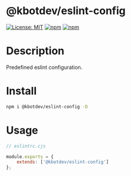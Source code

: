 # @kbotdev/eslint-config

[![License: MIT](https://img.shields.io/badge/License-MIT-green.svg)](https://github.com/KBot-discord/Utilities/blob/main/LICENSE)
[![npm](https://img.shields.io/npm/v/@kbotdev/eslint-config?color=crimson&logo=npm&label=@kbotdev/eslint-config)](https://www.npmjs.com/package/@kbotdev/eslint-config)
[![npm](https://img.shields.io/npm/dt/@kbotdev/eslint-config?color=crimson&logo=npm)](https://www.npmjs.com/package/@kbotdev/eslint-config)

# Description

Predefined eslint configuration.

# Install

```bash
npm i @kbotdev/eslint-config -D
```

# Usage

```js
// eslintrc.cjs

module.exports = {
	extends: ['@kbotdev/eslint-config']
};
```
